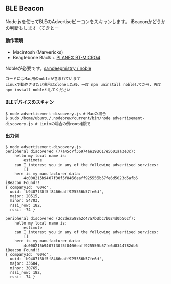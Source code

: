 ## BLE Beacon


Node.jsを使ってBLEのAdvertiseビーコンをスキャンします。
iBeaconかどうかの判断もします（てきとー

#### 動作環境
+ Macintosh (Marvericks)
+ Beaglebone Black + [PLANEX BT-MICRO4](http://www.amazon.co.jp/gp/product/B0071TE1G2/ref=as_li_ss_tl?ie=UTF8&camp=247&creative=7399&creativeASIN=B0071TE1G2&linkCode=as2&tag=tomovwgti-22)

Nobleが必要です。[sandeepmistry / noble](https://github.com/sandeepmistry/noble)

    コードにはMac用のnobleが含まれています
    Linuxで動作させたい場合はcloneした後、一度 npm uninstall nobleしてから、再度 npm install nobleとしてください

#### BLEデバイスのスキャン

```
$ node advertisement-discovery.js # Macの場合
$ sudo /home/ubuntu/.nodebrew/current/bin/node advertisement-discovery.js # Linixの場合の例root権限で 
```

#### 出力例

```
$ node advertisement-discovery.js 
peripheral discovered (77a45c7f36974ae190617e5601aa3e3c):
	hello my local name is:
		estimote
	can I interest you in any of the following advertised services:
		[]
	here is my manufacturer data:
		4c000215b9407f30f5f8466eaff925556b57fe6d5023d5afb6
iBeacon Found!!
{ companyId: '004c',
  uuid: 'b9407f30f5f8466eaff925556b57fe6d',
  major: 20515,
  minor: 54703,
  rssi_row: 182,
  rssi: -74 }

peripheral discovered (2c2dea588a2c47a7b0bc7b024d0b56cf):
	hello my local name is:
		estimote
	can I interest you in any of the following advertised services:
		[]
	here is my manufacturer data:
		4c000215b9407f30f5f8466eaff925556b57fe6d8344782db6
iBeacon Found!!
{ companyId: '004c',
  uuid: 'b9407f30f5f8466eaff925556b57fe6d',
  major: 33604,
  minor: 30765,
  rssi_row: 182,
  rssi: -74 }

```
